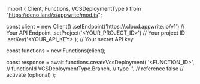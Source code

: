 import { Client, Functions, VCSDeploymentType } from "https://deno.land/x/appwrite/mod.ts";

const client = new Client()
    .setEndpoint('https://<REGION>.cloud.appwrite.io/v1') // Your API Endpoint
    .setProject('<YOUR_PROJECT_ID>') // Your project ID
    .setKey('<YOUR_API_KEY>'); // Your secret API key

const functions = new Functions(client);

const response = await functions.createVcsDeployment(
    '<FUNCTION_ID>', // functionId
    VCSDeploymentType.Branch, // type
    '<REFERENCE>', // reference
    false // activate (optional)
);
